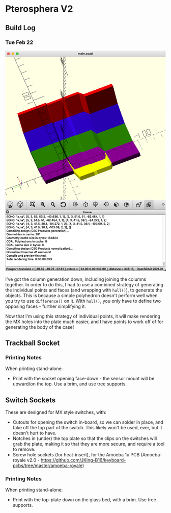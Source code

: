 # Pterosphera V2

## Build Log
### Tue Feb 22
![Tue Feb 22 progress](../docs/build_log/2022-02-22_11-11-55.png)

I've got the column generation down, including joining the columns together.  In order to do this, I had to use a combined strategy of generating the individual points and faces (and wrapping with `hull()`), to generate the objects.  This is because a simple polyhedron doesn't perform well when you try to use `difference()` on it.  With `hull()`, you only have to define two opposing faces - further simplifying it.

Now that I'm using this strategy of individual points, it will make rendering the MX holes into the plate much easier, and I have points to work off of for generating the body of the case!

## Trackball Socket

### Printing Notes
When printing stand-alone:

  * Print with the socket opening face-down - the sensor mount will be upward/on the top.  Use a brim, and use tree supports.

## Switch Sockets
These are designed for MX style switches, with:

  * Cutouts for opening the switch in-board, so we can solder in place, and take off the top part of the switch.  This likely won't be used, ever, but it doesn't hurt to have.
  * Notches in (under) the top plate so that the clips on the switches will grab the plate, making it so that they are more secure, and require a tool to remove.
  * Screw hole sockets (for heat-insert), for the Amoeba 1u PCB (Amoeba-royale v2.0 - https://github.com/JKing-B16/keyboard-pcbs/tree/master/amoeba-royale)

### Printing Notes
When printing stand-alone:

  * Print with the top-plate down on the glass bed, with a brim.  Use tree supports.

